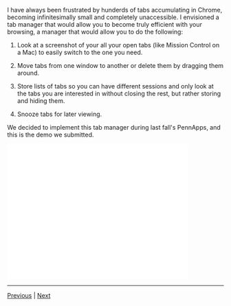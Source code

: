 I have always been frustrated by hunderds of tabs accumulating in Chrome, becoming infinitesimally small and completely unaccessible. I envisioned a tab manager that would allow you to become truly efficient with your browsing, a manager that would allow you to do the following:

1) Look at a screenshot of your all your open tabs (like Mission Control on a Mac) to easily switch to the one you need.

2) Move tabs from one window to another or delete them by dragging them around.

3) Store lists of tabs so you can have different sessions and only look at the tabs you are interested in without closing the rest, but rather storing and hiding them.

4) Snooze tabs for later viewing. 

We decided to implement this tab manager during last fall's PennApps, and this is the demo we submitted. 

<iframe width="420" height="315" src="//www.youtube.com/embed/0_4QGGPXQgA" frameborder="0" allowfullscreen></iframe>

------

[Previous](/dataday) | [Next](/stirling)